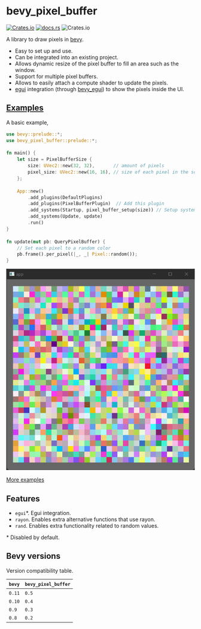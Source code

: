 # bevy_pixel_buffer

[![Crates.io](https://img.shields.io/crates/v/bevy_pixel_buffer)](https://crates.io/crates/bevy_pixel_buffer)
[![docs.rs](https://img.shields.io/docsrs/bevy_pixel_buffer)](https://docs.rs/bevy_pixel_buffer/)
![Crates.io](https://img.shields.io/crates/l/bevy_pixel_buffer)

A library to draw pixels in [bevy](https://crates.io/crates/bevy).

- Easy to set up and use.
- Can be integrated into an existing project.
- Allows dynamic resize of the pixel buffer to fill an area such as the window.
- Support for multiple pixel buffers.
- Allows to easily attach a compute shader to update the pixels.
- [egui](https://crates.io/crates/egui) integration (through
  [bevy_egui](https://crates.io/crates/bevy_egui)) to show the pixels inside the
  UI.

## [Examples](./examples/)

A basic example,

```rust
use bevy::prelude::*;
use bevy_pixel_buffer::prelude::*;

fn main() {
    let size = PixelBufferSize {
        size: UVec2::new(32, 32),       // amount of pixels
        pixel_size: UVec2::new(16, 16), // size of each pixel in the screen
    };

    App::new()
        .add_plugins(DefaultPlugins)
        .add_plugins(PixelBufferPlugin)  // Add this plugin
        .add_systems(Startup, pixel_buffer_setup(size)) // Setup system
        .add_systems(Update, update)
        .run()
}

fn update(mut pb: QueryPixelBuffer) {
    // Set each pixel to a random color
    pb.frame().per_pixel(|_, _| Pixel::random());
}
```

![Basic example output](./images/basic.png)

[More examples](./examples/)

## Features

- `egui`\*. Egui integration.
- `rayon`. Enables extra alternative functions that use rayon.
- `rand`. Enables extra functionality related to random values.

\* Disabled by default.

## Bevy versions

Version compatibility table.

| `bevy` | `bevy_pixel_buffer` |
| ------ | ------------------- |
| `0.11` | `0.5`               |
| `0.10` | `0.4`               |
| `0.9`  | `0.3`               |
| `0.8`  | `0.2`               |
